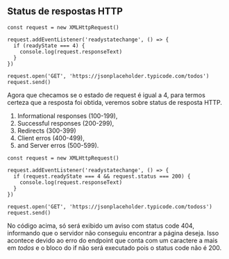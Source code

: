 ## Status de respostas HTTP

~~~
const request = new XMLHttpRequest()

request.addEventListener('readystatechange', () => {
  if (readyState === 4) {
    console.log(request.responseText)
  }
})

request.open('GET', 'https://jsonplaceholder.typicode.com/todos')
request.send()
~~~

Agora que checamos se o estado de request é igual a 4, para termos certeza que a resposta foi obtida, veremos sobre status de resposta HTTP.

1. Informational responses (100-199),
2. Successful responses (200-299),
3. Redirects (300-399)
4. Client erros (400-499),
5. and Server erros (500-599).

~~~
const request = new XMLHttpRequest()

request.addEventListener('readystatechange', () => {
  if (request.readyState === 4 && request.status === 200) {
    console.log(request.responseText)
  }
})

request.open('GET', 'https://jsonplaceholder.typicode.com/todoss')
request.send()
~~~

No código acima, só será exibido um aviso com status code 404, informando que o servidor não conseguiu encontrar a página deseja. Isso acontece devido ao erro do endpoint que conta com um caractere a mais em *todos* e o bloco do if não será executado pois o status code não é 200. 

